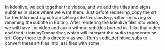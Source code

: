 In kdenlive, we edit together the videos, and we add the titles and signs subtitles in place where we want them.
Just before rednering, copy the srt for the titles and signs from Editing into the directory, either removing or renaming the subtitle in Editing.
After rendering the kdenlive files into video, we will have the video and audio without subtitles burned in.
Take that video and feed it into pyTranscriber, which will interpret the audio to generate an srt. 
Copy those to this directory as well.
Run sh edit_definitive_subs to convert these srt files into .ass files with some 